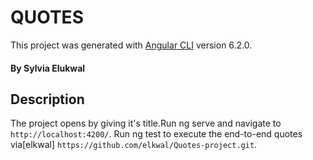 # QUOTES


This project was generated with [Angular CLI](https://github.com/angular/angular-cli) version 6.2.0.
#### By **Sylvia Elukwal**
## Description
The project opens by giving it's title.Run ng serve and navigate to `http://localhost:4200/`. Run ng test to execute the end-to-end quotes via[elkwal] `https://github.com/elkwal/Quotes-project.git`.
